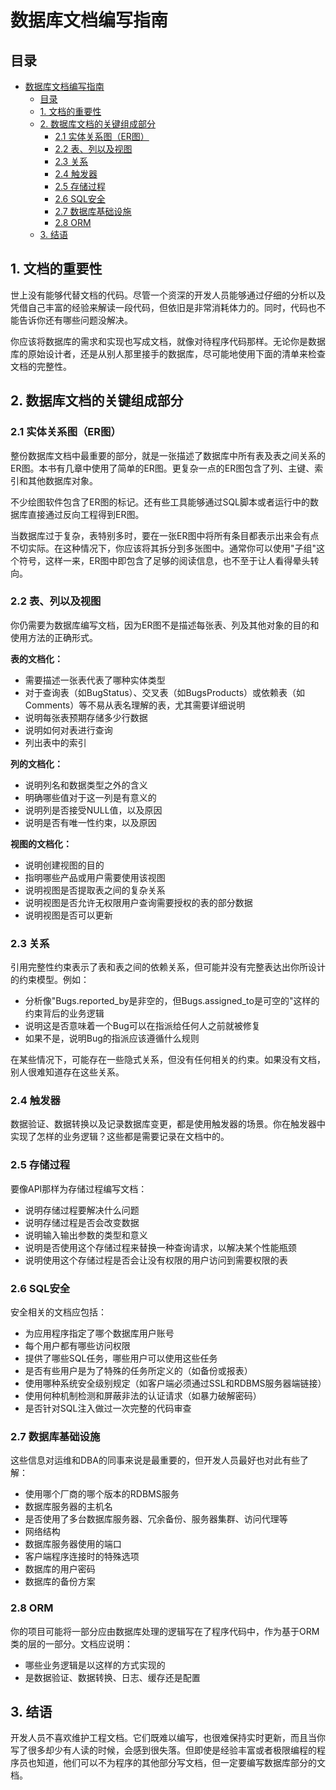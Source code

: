 # 数据库文档编写指南

## 目录
- [数据库文档编写指南](#数据库文档编写指南)
  - [目录](#目录)
  - [1. 文档的重要性](#1-文档的重要性)
  - [2. 数据库文档的关键组成部分](#2-数据库文档的关键组成部分)
    - [2.1 实体关系图（ER图）](#21-实体关系图er图)
    - [2.2 表、列以及视图](#22-表列以及视图)
    - [2.3 关系](#23-关系)
    - [2.4 触发器](#24-触发器)
    - [2.5 存储过程](#25-存储过程)
    - [2.6 SQL安全](#26-sql安全)
    - [2.7 数据库基础设施](#27-数据库基础设施)
    - [2.8 ORM](#28-orm)
  - [3. 结语](#3-结语)

## 1. 文档的重要性

世上没有能够代替文档的代码。尽管一个资深的开发人员能够通过仔细的分析以及凭借自己丰富的经验来解读一段代码，但依旧是非常消耗体力的。同时，代码也不能告诉你还有哪些问题没解决。

你应该将数据库的需求和实现也写成文档，就像对待程序代码那样。无论你是数据库的原始设计者，还是从别人那里接手的数据库，尽可能地使用下面的清单来检查文档的完整性。

## 2. 数据库文档的关键组成部分

### 2.1 实体关系图（ER图）

整份数据库文档中最重要的部分，就是一张描述了数据库中所有表及表之间关系的ER图。本书有几章中使用了简单的ER图。更复杂一点的ER图包含了列、主键、索引和其他数据库对象。

不少绘图软件包含了ER图的标记。还有些工具能够通过SQL脚本或者运行中的数据库直接通过反向工程得到ER图。

当数据库过于复杂，表特别多时，要在一张ER图中将所有条目都表示出来会有点不切实际。在这种情况下，你应该将其拆分到多张图中。通常你可以使用"子组"这个符号，这样一来，ER图中即包含了足够的阅读信息，也不至于让人看得晕头转向。

### 2.2 表、列以及视图

你仍需要为数据库编写文档，因为ER图不是描述每张表、列及其他对象的目的和使用方法的正确形式。

**表的文档化：**
- 需要描述一张表代表了哪种实体类型
- 对于查询表（如BugStatus）、交叉表（如BugsProducts）或依赖表（如Comments）等不易从表名理解的表，尤其需要详细说明
- 说明每张表预期存储多少行数据
- 说明如何对表进行查询
- 列出表中的索引

**列的文档化：**
- 说明列名和数据类型之外的含义
- 明确哪些值对于这一列是有意义的
- 说明列是否接受NULL值，以及原因
- 说明是否有唯一性约束，以及原因

**视图的文档化：**
- 说明创建视图的目的
- 指明哪些产品或用户需要使用该视图
- 说明视图是否提取表之间的复杂关系
- 说明视图是否允许无权限用户查询需要授权的表的部分数据
- 说明视图是否可以更新

### 2.3 关系

引用完整性约束表示了表和表之间的依赖关系，但可能并没有完整表达出你所设计的约束模型。例如：

- 分析像"Bugs.reported_by是非空的，但Bugs.assigned_to是可空的"这样的约束背后的业务逻辑
- 说明这是否意味着一个Bug可以在指派给任何人之前就被修复
- 如果不是，说明Bug的指派应该遵循什么规则

在某些情况下，可能存在一些隐式关系，但没有任何相关的约束。如果没有文档，别人很难知道存在这些关系。

### 2.4 触发器

数据验证、数据转换以及记录数据库变更，都是使用触发器的场景。你在触发器中实现了怎样的业务逻辑？这些都是需要记录在文档中的。

### 2.5 存储过程

要像API那样为存储过程编写文档：

- 说明存储过程要解决什么问题
- 说明存储过程是否会改变数据
- 说明输入输出参数的类型和意义
- 说明是否使用这个存储过程来替换一种查询请求，以解决某个性能瓶颈
- 说明使用这个存储过程是否会让没有权限的用户访问到需要权限的表

### 2.6 SQL安全

安全相关的文档应包括：

- 为应用程序指定了哪个数据库用户账号
- 每个用户都有哪些访问权限
- 提供了哪些SQL任务，哪些用户可以使用这些任务
- 是否有些用户是为了特殊的任务所定义的（如备份或报表）
- 使用哪种系统安全级别规定（如客户端必须通过SSL和RDBMS服务器端链接）
- 使用何种机制检测和屏蔽非法的认证请求（如暴力破解密码）
- 是否针对SQL注入做过一次完整的代码审查

### 2.7 数据库基础设施

这些信息对运维和DBA的同事来说是最重要的，但开发人员最好也对此有些了解：

- 使用哪个厂商的哪个版本的RDBMS服务
- 数据库服务器的主机名
- 是否使用了多台数据库服务器、冗余备份、服务器集群、访问代理等
- 网络结构
- 数据库服务器使用的端口
- 客户端程序连接时的特殊选项
- 数据库的用户密码
- 数据库的备份方案

### 2.8 ORM

你的项目可能将一部分应由数据库处理的逻辑写在了程序代码中，作为基于ORM类的层的一部分。文档应说明：

- 哪些业务逻辑是以这样的方式实现的
- 是数据验证、数据转换、日志、缓存还是配置

## 3. 结语

开发人员不喜欢维护工程文档。它们既难以编写，也很难保持实时更新，而且当你写了很多却少有人读的时候，会感到很失落。但即使是经验丰富或者极限编程的程序员也知道，他们可以不为程序的其他部分写文档，但一定要编写数据库部分的文档。